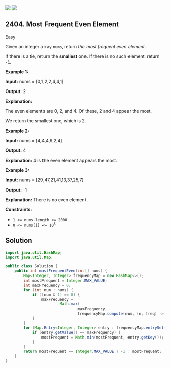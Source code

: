 [![](https://img.shields.io/github/stars/javadev/LeetCode-in-Java?label=Stars&style=flat-square)](https://github.com/javadev/LeetCode-in-Java)
[![](https://img.shields.io/github/forks/javadev/LeetCode-in-Java?label=Fork%20me%20on%20GitHub%20&style=flat-square)](https://github.com/javadev/LeetCode-in-Java/fork)

## 2404\. Most Frequent Even Element

Easy

Given an integer array `nums`, return _the most frequent even element_.

If there is a tie, return the **smallest** one. If there is no such element, return `-1`.

**Example 1:**

**Input:** nums = [0,1,2,2,4,4,1]

**Output:** 2

**Explanation:**

The even elements are 0, 2, and 4. Of these, 2 and 4 appear the most.

We return the smallest one, which is 2.

**Example 2:**

**Input:** nums = [4,4,4,9,2,4]

**Output:** 4

**Explanation:** 4 is the even element appears the most. 

**Example 3:**

**Input:** nums = [29,47,21,41,13,37,25,7]

**Output:** -1

**Explanation:** There is no even element. 

**Constraints:**

*   `1 <= nums.length <= 2000`
*   <code>0 <= nums[i] <= 10<sup>5</sup></code>

## Solution

```java
import java.util.HashMap;
import java.util.Map;

public class Solution {
    public int mostFrequentEven(int[] nums) {
        Map<Integer, Integer> frequencyMap = new HashMap<>();
        int mostFrequent = Integer.MAX_VALUE;
        int maxFrequency = 0;
        for (int num : nums) {
            if ((num & 1) == 0) {
                maxFrequency =
                        Math.max(
                                maxFrequency,
                                frequencyMap.compute(num, (n, freq) -> freq == null ? 1 : ++freq));
            }
        }
        for (Map.Entry<Integer, Integer> entry : frequencyMap.entrySet()) {
            if (entry.getValue() == maxFrequency) {
                mostFrequent = Math.min(mostFrequent, entry.getKey());
            }
        }
        return mostFrequent == Integer.MAX_VALUE ? -1 : mostFrequent;
    }
}
```